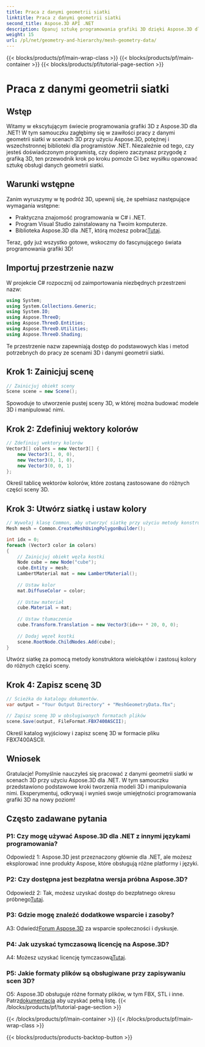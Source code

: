 ```yaml
---
title: Praca z danymi geometrii siatki
linktitle: Praca z danymi geometrii siatki
second_title: Aspose.3D API .NET
description: Opanuj sztukę programowania grafiki 3D dzięki Aspose.3D dla .NET. Twórz, manipuluj i zapisuj wspaniałe sceny 3D bez wysiłku.
weight: 15
url: /pl/net/geometry-and-hierarchy/mesh-geometry-data/
---
```


{{< blocks/products/pf/main-wrap-class >}}
{{< blocks/products/pf/main-container >}}
{{< blocks/products/pf/tutorial-page-section >}}

# Praca z danymi geometrii siatki

## Wstęp

Witamy w ekscytującym świecie programowania grafiki 3D z Aspose.3D dla .NET! W tym samouczku zagłębimy się w zawiłości pracy z danymi geometrii siatki w scenach 3D przy użyciu Aspose.3D, potężnej i wszechstronnej biblioteki dla programistów .NET. Niezależnie od tego, czy jesteś doświadczonym programistą, czy dopiero zaczynasz przygodę z grafiką 3D, ten przewodnik krok po kroku pomoże Ci bez wysiłku opanować sztukę obsługi danych geometrii siatki.

## Warunki wstępne

Zanim wyruszymy w tę podróż 3D, upewnij się, że spełniasz następujące wymagania wstępne:

- Praktyczna znajomość programowania w C# i .NET.
- Program Visual Studio zainstalowany na Twoim komputerze.
- Biblioteka Aspose.3D dla .NET, którą możesz pobrać[Tutaj](https://releases.aspose.com/3d/net/).

Teraz, gdy już wszystko gotowe, wskoczmy do fascynującego świata programowania grafiki 3D!

## Importuj przestrzenie nazw

W projekcie C# rozpocznij od zaimportowania niezbędnych przestrzeni nazw:

```csharp
using System;
using System.Collections.Generic;
using System.IO;
using Aspose.ThreeD;
using Aspose.ThreeD.Entities;
using Aspose.ThreeD.Utilities;
using Aspose.ThreeD.Shading;
```

Te przestrzenie nazw zapewniają dostęp do podstawowych klas i metod potrzebnych do pracy ze scenami 3D i danymi geometrii siatki.

## Krok 1: Zainicjuj scenę

```csharp
// Zainicjuj obiekt sceny
Scene scene = new Scene();
```

Spowoduje to utworzenie pustej sceny 3D, w której można budować modele 3D i manipulować nimi.

## Krok 2: Zdefiniuj wektory kolorów

```csharp
// Zdefiniuj wektory kolorów
Vector3[] colors = new Vector3[] {
    new Vector3(1, 0, 0),
    new Vector3(0, 1, 0),
    new Vector3(0, 0, 1)
};
```

Określ tablicę wektorów kolorów, które zostaną zastosowane do różnych części sceny 3D.

## Krok 3: Utwórz siatkę i ustaw kolory

```csharp
// Wywołaj klasę Common, aby utworzyć siatkę przy użyciu metody konstruktora wielokątów, aby ustawić instancję siatki
Mesh mesh = Common.CreateMeshUsingPolygonBuilder();

int idx = 0;
foreach (Vector3 color in colors)
{
    // Zainicjuj obiekt węzła kostki
    Node cube = new Node("cube");
    cube.Entity = mesh;
    LambertMaterial mat = new LambertMaterial();
    
    // Ustaw kolor
    mat.DiffuseColor = color;
    
    // Ustaw materiał
    cube.Material = mat;
    
    // Ustaw tłumaczenie
    cube.Transform.Translation = new Vector3(idx++ * 20, 0, 0);
    
    // Dodaj węzeł kostki
    scene.RootNode.ChildNodes.Add(cube);
}
```

Utwórz siatkę za pomocą metody konstruktora wielokątów i zastosuj kolory do różnych części sceny.

## Krok 4: Zapisz scenę 3D

```csharp
// Ścieżka do katalogu dokumentów.
var output = "Your Output Directory" + "MeshGeometryData.fbx";

// Zapisz scenę 3D w obsługiwanych formatach plików
scene.Save(output, FileFormat.FBX7400ASCII);
```

Określ katalog wyjściowy i zapisz scenę 3D w formacie pliku FBX7400ASCII.

## Wniosek

Gratulacje! Pomyślnie nauczyłeś się pracować z danymi geometrii siatki w scenach 3D przy użyciu Aspose.3D dla .NET. W tym samouczku przedstawiono podstawowe kroki tworzenia modeli 3D i manipulowania nimi. Eksperymentuj, odkrywaj i wynieś swoje umiejętności programowania grafiki 3D na nowy poziom!

## Często zadawane pytania

### P1: Czy mogę używać Aspose.3D dla .NET z innymi językami programowania?

Odpowiedź 1: Aspose.3D jest przeznaczony głównie dla .NET, ale możesz eksplorować inne produkty Aspose, które obsługują różne platformy i języki.

### P2: Czy dostępna jest bezpłatna wersja próbna Aspose.3D?

 Odpowiedź 2: Tak, możesz uzyskać dostęp do bezpłatnego okresu próbnego[Tutaj](https://releases.aspose.com/).

### P3: Gdzie mogę znaleźć dodatkowe wsparcie i zasoby?

 A3: Odwiedź[Forum Aspose.3D](https://forum.aspose.com/c/3d/18) za wsparcie społeczności i dyskusje.

### P4: Jak uzyskać tymczasową licencję na Aspose.3D?

 A4: Możesz uzyskać licencję tymczasową[Tutaj](https://purchase.aspose.com/temporary-license/).

### P5: Jakie formaty plików są obsługiwane przy zapisywaniu scen 3D?

 O5: Aspose.3D obsługuje różne formaty plików, w tym FBX, STL i inne. Patrz[dokumentacja](https://reference.aspose.com/3d/net/) aby uzyskać pełną listę.
{{< /blocks/products/pf/tutorial-page-section >}}

{{< /blocks/products/pf/main-container >}}
{{< /blocks/products/pf/main-wrap-class >}}

{{< blocks/products/products-backtop-button >}}
